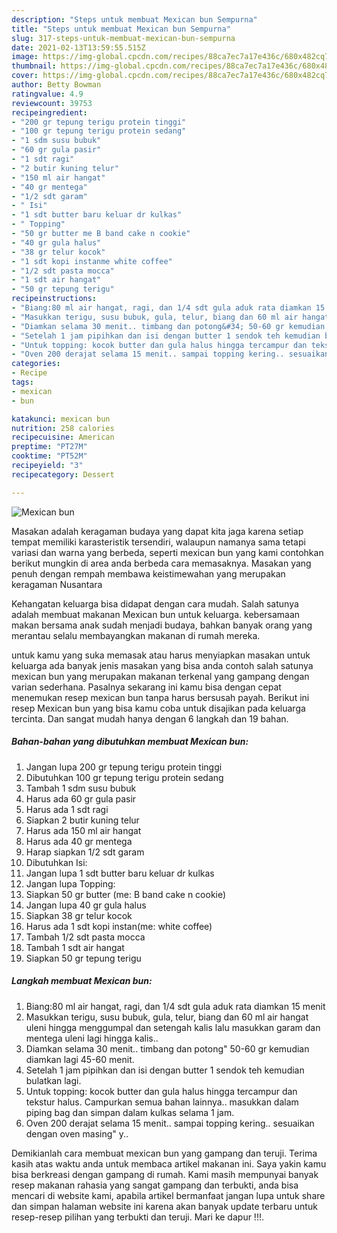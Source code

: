 ```yaml
---
description: "Steps untuk membuat Mexican bun Sempurna"
title: "Steps untuk membuat Mexican bun Sempurna"
slug: 317-steps-untuk-membuat-mexican-bun-sempurna
date: 2021-02-13T13:59:55.515Z
image: https://img-global.cpcdn.com/recipes/88ca7ec7a17e436c/680x482cq70/mexican-bun-foto-resep-utama.jpg
thumbnail: https://img-global.cpcdn.com/recipes/88ca7ec7a17e436c/680x482cq70/mexican-bun-foto-resep-utama.jpg
cover: https://img-global.cpcdn.com/recipes/88ca7ec7a17e436c/680x482cq70/mexican-bun-foto-resep-utama.jpg
author: Betty Bowman
ratingvalue: 4.9
reviewcount: 39753
recipeingredient:
- "200 gr tepung terigu protein tinggi"
- "100 gr tepung terigu protein sedang"
- "1 sdm susu bubuk"
- "60 gr gula pasir"
- "1 sdt ragi"
- "2 butir kuning telur"
- "150 ml air hangat"
- "40 gr mentega"
- "1/2 sdt garam"
- " Isi"
- "1 sdt butter baru keluar dr kulkas"
- " Topping"
- "50 gr butter me B band cake n cookie"
- "40 gr gula halus"
- "38 gr telur kocok"
- "1 sdt kopi instanme white coffee"
- "1/2 sdt pasta mocca"
- "1 sdt air hangat"
- "50 gr tepung terigu"
recipeinstructions:
- "Biang:80 ml air hangat, ragi, dan 1/4 sdt gula aduk rata diamkan 15 menit"
- "Masukkan terigu, susu bubuk, gula, telur, biang dan 60 ml air hangat uleni hingga menggumpal dan setengah kalis lalu masukkan garam dan mentega uleni lagi hingga kalis.."
- "Diamkan selama 30 menit.. timbang dan potong&#34; 50-60 gr kemudian diamkan lagi 45-60 menit."
- "Setelah 1 jam pipihkan dan isi dengan butter 1 sendok teh kemudian bulatkan lagi."
- "Untuk topping: kocok butter dan gula halus hingga tercampur dan tekstur halus. Campurkan semua bahan lainnya.. masukkan dalam piping bag dan simpan dalam kulkas selama 1 jam."
- "Oven 200 derajat selama 15 menit.. sampai topping kering.. sesuaikan dengan oven masing&#34; y.."
categories:
- Recipe
tags:
- mexican
- bun

katakunci: mexican bun 
nutrition: 258 calories
recipecuisine: American
preptime: "PT27M"
cooktime: "PT52M"
recipeyield: "3"
recipecategory: Dessert

---
```



![Mexican bun](https://img-global.cpcdn.com/recipes/88ca7ec7a17e436c/680x482cq70/mexican-bun-foto-resep-utama.jpg)

Masakan adalah keragaman budaya yang dapat kita jaga karena setiap tempat memiliki karasteristik tersendiri, walaupun namanya sama tetapi variasi dan warna yang berbeda, seperti mexican bun yang kami contohkan berikut mungkin di area anda berbeda cara memasaknya. Masakan yang penuh dengan rempah membawa keistimewahan yang merupakan keragaman Nusantara



Kehangatan keluarga bisa didapat dengan cara mudah. Salah satunya adalah membuat makanan Mexican bun untuk keluarga. kebersamaan makan bersama anak sudah menjadi budaya, bahkan banyak orang yang merantau selalu membayangkan makanan di rumah mereka.

untuk kamu yang suka memasak atau harus menyiapkan masakan untuk keluarga ada banyak jenis masakan yang bisa anda contoh salah satunya mexican bun yang merupakan makanan terkenal yang gampang dengan varian sederhana. Pasalnya sekarang ini kamu bisa dengan cepat menemukan resep mexican bun tanpa harus bersusah payah.
Berikut ini resep Mexican bun yang bisa kamu coba untuk disajikan pada keluarga tercinta. Dan sangat mudah hanya dengan 6 langkah dan 19 bahan.


<!--inarticleads1-->

##### Bahan-bahan yang dibutuhkan membuat Mexican bun:

1. Jangan lupa 200 gr tepung terigu protein tinggi
1. Dibutuhkan 100 gr tepung terigu protein sedang
1. Tambah 1 sdm susu bubuk
1. Harus ada 60 gr gula pasir
1. Harus ada 1 sdt ragi
1. Siapkan 2 butir kuning telur
1. Harus ada 150 ml air hangat
1. Harus ada 40 gr mentega
1. Harap siapkan 1/2 sdt garam
1. Dibutuhkan  Isi:
1. Jangan lupa 1 sdt butter baru keluar dr kulkas
1. Jangan lupa  Topping:
1. Siapkan 50 gr butter (me: B band cake n cookie)
1. Jangan lupa 40 gr gula halus
1. Siapkan 38 gr telur kocok
1. Harus ada 1 sdt kopi instan(me: white coffee)
1. Tambah 1/2 sdt pasta mocca
1. Tambah 1 sdt air hangat
1. Siapkan 50 gr tepung terigu




<!--inarticleads2-->

##### Langkah membuat  Mexican bun:

1. Biang:80 ml air hangat, ragi, dan 1/4 sdt gula aduk rata diamkan 15 menit
1. Masukkan terigu, susu bubuk, gula, telur, biang dan 60 ml air hangat uleni hingga menggumpal dan setengah kalis lalu masukkan garam dan mentega uleni lagi hingga kalis..
1. Diamkan selama 30 menit.. timbang dan potong&#34; 50-60 gr kemudian diamkan lagi 45-60 menit.
1. Setelah 1 jam pipihkan dan isi dengan butter 1 sendok teh kemudian bulatkan lagi.
1. Untuk topping: kocok butter dan gula halus hingga tercampur dan tekstur halus. Campurkan semua bahan lainnya.. masukkan dalam piping bag dan simpan dalam kulkas selama 1 jam.
1. Oven 200 derajat selama 15 menit.. sampai topping kering.. sesuaikan dengan oven masing&#34; y..




Demikianlah cara membuat mexican bun yang gampang dan teruji. Terima kasih atas waktu anda untuk membaca artikel makanan ini. Saya yakin kamu bisa berkreasi dengan gampang di rumah. Kami masih mempunyai banyak resep makanan rahasia yang sangat gampang dan terbukti, anda bisa mencari di website kami, apabila artikel bermanfaat jangan lupa untuk share dan simpan halaman website ini karena akan banyak update terbaru untuk resep-resep pilihan yang terbukti dan teruji. Mari ke dapur !!!. 
